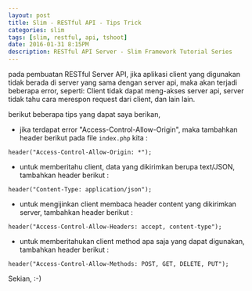 ```yaml
---
layout: post
title: Slim - RESTful API - Tips Trick
categories: slim
tags: [slim, restful, api, tshoot]
date: 2016-01-31 8:15PM
description: RESTful API Server - Slim Framework Tutorial Series
---
```



pada pembuatan RESTful Server API, jika aplikasi client yang digunakan tidak berada di server yang sama dengan server api, maka akan terjadi beberapa error, seperti: Client tidak dapat meng-akses server api, server tidak tahu cara merespon request dari client, dan lain lain.

berikut beberapa tips yang dapat saya berikan,

- jika terdapat error "Access-Control-Allow-Origin", maka tambahkan header berikut pada file `index.php` kita :

```
header("Access-Control-Allow-Origin: *");
```

- untuk memberitahu client, data yang dikirimkan berupa text/JSON, tambahkan header berikut :

```
header("Content-Type: application/json");
```

- untuk mengijinkan client membaca header content yang dikirimkan server, tambahkan header berikut :

```
header("Access-Control-Allow-Headers: accept, content-type");
```

- untuk memberitahukan client method apa saja yang dapat digunakan, tambahkan header berikut :

```
header("Access-Control-Allow-Methods: POST, GET, DELETE, PUT");
```

Sekian, :-)
